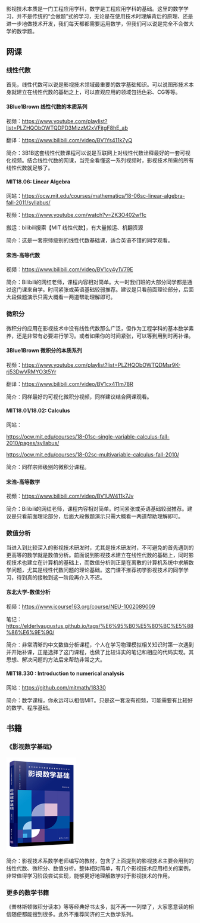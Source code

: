 影视技术本质是一门工程应用学科，数学是工程应用学科的基础。这里的数学学习，并不是传统的“会做题”式的学习，无论是在使用技术时理解背后的原理、还是进一步地做技术开发，我们每天都都需要运用数学，但我们可以说是完全不会做大学的数学题。

## 网课

### 线性代数

首先，线性代数可以说是影视技术领域最重要的数学基础知识。可以说图形技术本身就建立在线性代数的基础之上，可以直观应用的领域包括色彩、CG等等。

#### 3Blue1Brown 线性代数的本质系列

视频：https://www.youtube.com/playlist?list=PLZHQObOWTQDPD3MizzM2xVFitgF8hE_ab

翻译：https://www.bilibili.com/video/BV1Ys411k7yQ

简介：3B1B这套线性代数课程可以说是互联网上对线性代数诠释最好的一套可视化视频。结合线性代数的网课，当完全看懂这一系列视频时，影视技术所需的所有线性代数就足够了。

#### MIT18.06: Linear Algebra

网站：https://ocw.mit.edu/courses/mathematics/18-06sc-linear-algebra-fall-2011/syllabus/

视频：https://www.youtube.com/watch?v=ZK3O402wf1c

搬运：bilibili搜索【MIT 线性代数】，有大量搬运、机翻资源

简介：这是一套宗师级别的线性代数基础课，适合英语不错的同学观看。

#### 宋浩-高等代数

视频：https://www.bilibili.com/video/BV1cy4y1V79E

简介：Bilibili的网红老师，课程内容相对简单。大一时我们班的大部分同学都是通过这门课来自学。时间紧张或英语基础较弱推荐。建议是只看前面理论部分，后面大段做题演示只需大概看一两道帮助理解即可。

### 微积分

微积分的应用在影视技术中没有线性代数那么广泛，但作为工程学科的基本数学素养，还是非常有必要进行学习。或者如果你的时间紧张，可以等到用到时再补课。

#### 3Blue1Brown 微积分的本质系列

视频：https://www.youtube.com/playlist?list=PLZHQObOWTQDMsr9K-rj53DwVRMYO3t5Yr

翻译：https://www.bilibili.com/video/BV1cx411m78R

简介：同样最好的可视化微积分视频，同样建议结合网课观看。

#### MIT18.01/18.02: Calculus

网站：

https://ocw.mit.edu/courses/18-01sc-single-variable-calculus-fall-2010/pages/syllabus/

https://ocw.mit.edu/courses/18-02sc-multivariable-calculus-fall-2010/

简介：同样宗师级别的微积分课程。

#### 宋浩-高等数学

视频：https://www.bilibili.com/video/BV1UW411k7Jv

简介：Bilibili的网红老师，课程内容相对简单。时间紧张或英语基础较弱推荐。建议是只看前面理论部分，后面大段做题演示只需大概看一两道帮助理解即可。

### 数值分析

当进入到比较深入的影视技术研发时，尤其是技术研发时，不可避免的首先遇到的更高等的数学就是数值分析。前面说到影视技术建立在线性代数的基础上，同时影视技术也建立在计算机的基础上，而数值分析则正是在离散的计算机系统中求解数学问题，尤其是线性代数问题的理论基础。这门课不推荐初学影视技术的同学学习，待到真的接触到这一阶段再介入不迟。

#### 东北大学-数值分析

视频：https://www.icourse163.org/course/NEU-1002089009

笔记：https://elderlyaugustus.github.io/tags/%E6%95%B0%E5%80%BC%E5%88%86%E6%9E%90/

简介：非常清晰的中文数值分析课程，个人在学习物理模拟相关知识时第一次遇到并开始补课，正是选择了这门课程，也做了比较详实的笔记和相应的代码实现。其思想、解决问题的方法后来帮助非常之大。

#### MIT18.330 : Introduction to numerical analysis

网站：https://github.com/mitmath/18330

简介：数学课程，你永远可以相信MIT。只是这一套没有视频，可能需要有比较好的数学、程序基础。

## 书籍

### 《影视数学基础》

<img src="../../images/影视数学基础.jpg" alt="影视数学基础" style="zoom:25%;" />

简介：影视技术系数学老师编写的教材，包含了上面提到的影视技术主要会用到的线性代数、微积分、数值分析。整体相对简单，有几个影视技术应用相关的案例，非常值得学习阶段尝试实现，能够更好地理解数学对于影视技术的作用。

### 更多的数学书籍

《普林斯顿微积分读本》等等经典好书太多，就不再一一列举了，大家愿意读的相信随便都能搜到很多。此外不推荐同济的三大数学系列。
